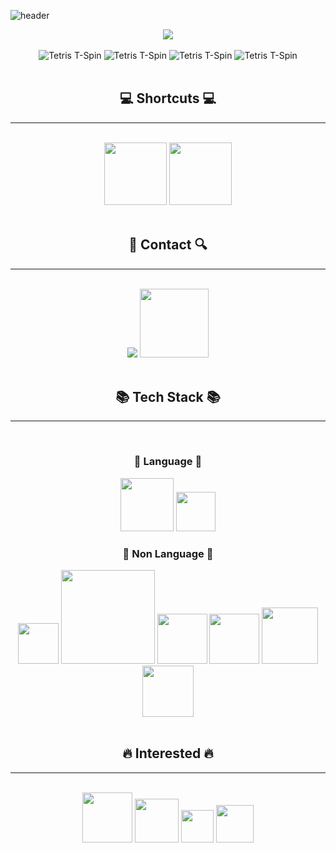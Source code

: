 ![header](https://capsule-render.vercel.app/api?type=waving&color=auto&height=280&section=header&text=HI!%20I'm%20IDpluto!&fontSize=90)

<div align="center">
<div>
<a href="https://hits.seeyoufarm.com"><img src="https://hits.seeyoufarm.com/api/count/incr/badge.svg?url=https%3A%2F%2Fgithub.com%2FIDpluto&count_bg=%239CCCFA&title_bg=%23555555&icon=github.svg&icon_color=%23E7E7E7&title=github&edge_flat=false"/></a>
<br><br>
<img src="https://media.tenor.com/GKChYKFfE30AAAAi/tspin-tetris.gif" alt="Tetris T-Spin">
<img src="https://media.tenor.com/GKChYKFfE30AAAAi/tspin-tetris.gif" alt="Tetris T-Spin">
<img src="https://media.tenor.com/GKChYKFfE30AAAAi/tspin-tetris.gif" alt="Tetris T-Spin">
<img src="https://media.tenor.com/GKChYKFfE30AAAAi/tspin-tetris.gif" alt="Tetris T-Spin">
<br><br>
<h2>💻 Shortcuts 💻</h2>
<hr/>
</div>
<br>
<a href="https://42seoul.kr/seoul42/main/view">
  <img src="https://img.shields.io/badge/42Seoul-000000?style=flat&amp;logo=42&amp;logoColor=white/" width="100"></a>
  <a href="https://idpluto.github.io/">
  <img src="https://img.shields.io/badge/Tech%20Blog-01DF3A?style=flat&logo=github&logoColor=white/" width="100"></a>
<br><br>
<h2>🔎 Contact 🔍</h2>
<hr/>
<br>
<a href="mailto:d0013159@gmail.com">
<img src="https://camo.githubusercontent.com/2f8811a5ba09ba6f49d4f9e2d95da494125747f0e08eafac1e1c3e7f94827eea/68747470733a2f2f696d672e736869656c64732e696f2f62616467652f476d61696c2d4541343333353f7374796c653d666f722d7468652d6261646765266c6f676f3d476d61696c266c6f676f436f6c6f723d7768697465" data-canonical-src="https://img.shields.io/badge/Gmail-EA4335?style=for-the-badge&amp;logo=Gmail&amp;logoColor=white" style="max-width: 100%;"></a>
<img src="https://img.shields.io/badge/Discord-%235865F2.svg?style=for-the-badge&logo=discord&logoColor=white" width="110">
<div>
<br>
<h2>📚 Tech Stack 📚</h2>
<hr/>
<br>
<h3>📗 Language 📗</h3>

<img src="https://img.shields.io/badge/python-3670A0?style=for-the-badge&logo=python&logoColor=ffdd54" width="85">
<img src="https://img.shields.io/badge/c++-%2300599C.svg?style=for-the-badge&logo=c%2B%2B&logoColor=white" width="63">

<br>
<h3>📘 Non Language 📘</h3>
<img src="https://img.shields.io/badge/Fusion360-orange?style=flat"width="65"/>
<img src="https://img.shields.io/badge/3D Printing Technologies-blue?style=flat"width="150"/>
<img src="https://img.shields.io/badge/-Arduino-00979D?style=for-the-badge&logo=Arduino&logoColor=white" width="80"/>

<img src="https://img.shields.io/badge/docker-%230db7ed.svg?style=for-the-badge&logo=docker&logoColor=white" width="80">
<img src="https://img.shields.io/badge/InfluxDB-22ADF6?style=for-the-badge&logo=InfluxDB&logoColor=white" width="90">
<img src="https://img.shields.io/badge/grafana-%23F46800.svg?style=for-the-badge&logo=grafana&logoColor=white" width="82">
<br>
<br>
<h2>🔥 Interested 🔥</h2>
<hr/>
<br>
<img src="https://img.shields.io/badge/spring-%236DB33F.svg?style=for-the-badge&logo=spring&logoColor=white" width="80">
<img src="https://img.shields.io/badge/swift-F54A2A?style=for-the-badge&logo=swift&logoColor=white" width="70">
<img src="https://img.shields.io/badge/go-%2300ADD8.svg?style=for-the-badge&logo=go&logoColor=white" width="52">
<img src="https://img.shields.io/badge/java-%23ED8B00.svg?style=for-the-badge&logo=openjdk&logoColor=white" width="60">
</div>
</div>


<!--
**IDpluto/IDpluto** is a ✨ _special_ ✨ repository because its `README.md` (this file) appears on your GitHub profile.

Here are some ideas to get you started:

- 🔭 I’m currently working on ...
- 🌱 I’m currently learning ...
- 👯 I’m looking to collaborate on ...
- 🤔 I’m looking for help with ...
- 💬 Ask me about ...
- 📫 How to reach me: ...
- 😄 Pronouns: ...
- ⚡ Fun fact: ...
-->

